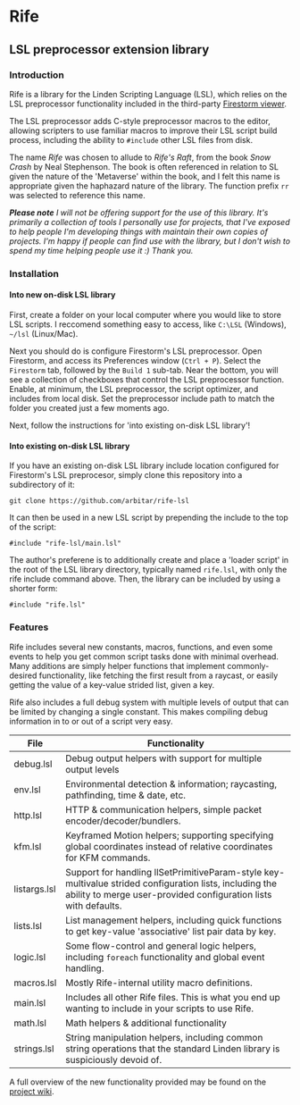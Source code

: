 # Rife
## LSL preprocessor extension library

### Introduction

Rife is a library for the Linden Scripting Language (LSL), which relies on the LSL preprocessor functionality included in the third-party [Firestorm viewer](http://www.firestormviewer.org/).

The LSL preprocessor adds C-style preprocessor macros to the editor, allowing scripters to use familiar macros to improve their LSL script build process, including the ability to `#include` other LSL files from disk.

The name *Rife* was chosen to allude to *Rife's Raft*, from the book *Snow Crash* by Neal Stephenson. The book is often referenced in relation to SL given the nature of the 'Metaverse' within the book, and I felt this name is appropriate given the haphazard nature of the library. The function prefix `rr` was selected to reference this name.

***Please note*** *I will not be offering support for the use of this library. It's primarily a collection of tools I personally use for projects, that I've exposed to help people I'm developing things with maintain their own copies of projects. I'm happy if people can find use with the library, but I don't wish to spend my time helping people use it :) Thank you.*

### Installation

#### Into new on-disk LSL library

First, create a folder on your local computer where you would like to store LSL scripts. I reccomend something easy to access, like `C:\LSL` (Windows), `~/lsl` (Linux/Mac).

Next you should do is configure Firestorm's LSL preprocessor. Open Firestorm, and access its Preferences window (`Ctrl + P`). Select the `Firestorm` tab, followed by the `Build 1` sub-tab. Near the bottom, you will see a collection of checkboxes that control the LSL preprocessor function. Enable, at minimum, the LSL preprocessor, the script optimizer, and includes from local disk. Set the preprocessor include path to match the folder you created just a few moments ago.

Next, follow the instructions for 'into existing on-disk LSL library'!

#### Into existing on-disk LSL library

If you have an existing on-disk LSL library include location configured for Firestorm's LSL preprocesor, simply clone this repository into a subdirectory of it:

`git clone https://github.com/arbitar/rife-lsl`

It can then be used in a new LSL script by prepending the include to the top of the script:

`#include "rife-lsl/main.lsl"`

The author's preferene is to additionally create and place a 'loader script' in the root of the LSL library directory, typically named `rife.lsl`, with only the rife include command above. Then, the library can be included by using a shorter form:

`#include "rife.lsl"`

### Features

Rife includes several new constants, macros, functions, and even some events to help you get common script tasks done with minimal overhead. Many additions are simply helper functions that implement commonly-desired functionality, like fetching the first result from a raycast, or easily getting the value of a key-value strided list, given a key.

Rife also includes a full debug system with multiple levels of output that can be limited by changing a single constant. This makes compiling debug information in to or out of a script very easy.

File | Functionality
--- | ---
debug.lsl | Debug output helpers with support for multiple output levels
env.lsl | Environmental detection & information; raycasting, pathfinding, time & date, etc.
http.lsl | HTTP & communication helpers, simple packet encoder/decoder/bundlers.
kfm.lsl | Keyframed Motion helpers; supporting specifying global coordinates instead of relative coordinates for KFM commands.
listargs.lsl | Support for handling llSetPrimitiveParam-style key-multivalue strided configuration lists, including the ability to merge user-provided configuration lists with defaults.
lists.lsl | List management helpers, including quick functions to get key-value 'associative' list pair data by key.
logic.lsl | Some flow-control and general logic helpers, including `foreach` functionality and global event handling.
macros.lsl | Mostly Rife-internal utility macro definitions.
main.lsl | Includes all other Rife files. This is what you end up wanting to include in your scripts to use Rife.
math.lsl | Math helpers & additional functionality
strings.lsl | String manipulation helpers, including common string operations that the standard Linden library is suspiciously devoid of.

A full overview of the new functionality provided may be found on the [project wiki](https://github.com/arbitar/rife-lsl/wiki).